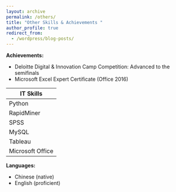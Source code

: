 ```yaml
---
layout: archive
permalink: /others/
title: "Other Skills & Achievements "
author_profile: true
redirect_from:
  - /wordpress/blog-posts/
---
```


**Achievements:**

 - Deloitte Digital & Innovation Camp Competition: Advanced to the semifinals
 - Microsoft Excel Expert Certificate (Office 2016)

| IT Skills |
|--|
| Python |
|RapidMiner|
|SPSS|
| MySQL |
|  Tableau|
| Microsoft Office |


**Languages:** 

 - Chinese (native) 
 - English (proficient)

